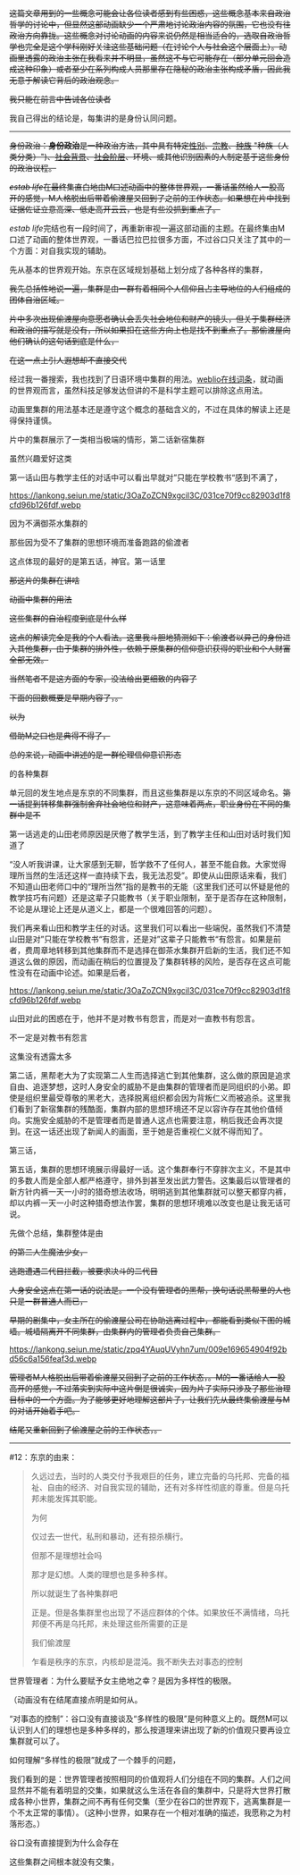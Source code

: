 ~~这篇文章用到的一些概念可能会让各位读者感到有些困惑，这些概念基本来自政治哲学的讨论中，但显然这部动画缺少一个严肃地讨论政治内容的氛围，它也没有往政治方向靠拢。这些概念对讨论动画的内容来说仍然是相当适合的，选取自政治哲学也完全是这个学科刚好关注这些基础问题（在讨论个人与社会这个层面上）。动画里透露的政治主张在我看来并不明显，虽然这不与它可能存在（部分单元回会造成这种印象）或者至少在系列构成人员那里存在隐秘的政治主张构成矛盾，因此我无意于解读它背后的政治观念。~~

~~我只能在前言中告诫各位读者~~

我自己得出的结论是，每集讲的是身份认同问题。

---


~~身份政治：**身份政治**是一种政治方法，其中具有特定[性别](https://en.wikipedia.org/wiki/Gender "性别")、[宗教](https://en.wikipedia.org/wiki/Religion "宗教")、[种族](https://en.wikipedia.org/wiki/Race_(human_categorization)) "种族（人类分类）")、[社会背景](https://en.wikipedia.org/wiki/Socioeconomic_status "社会经济状况")、[社会阶层](https://en.wikipedia.org/wiki/Social_class "社会阶层")、环境、或其他识别因素的人制定基于这些身份的政治议程。~~

~~*estab life*在最终集直白地由M口述动画中的整体世界观，一番话虽然给人一股高开的感觉，M人格脱出后带着偷渡屋又回到了之前的工作状态。如果想在片中找到证据佐证立意高深、低走高开云云，也是有些没抓到重点了。~~

*estab life*完结也有一段时间了，再重新审视一遍这部动画的主题。在最终集由M口述了动画的整体世界观，一番话巴拉巴拉很多方面，不过谷口只关注了其中的一个方面：对自我实现的辅助。

先从基本的世界观开始。东京在区域规划基础上划分成了各种各样的集群，

~~我先总括性地说一遍，集群是由一群有着相同个人信仰且占主导地位的人们组成的团体自治区域。~~

~~片中多次出现偷渡屋向意愿者确认会丢失社会地位和财产的镜头，但关于集群经济和政治的描写就是没有，所以如果扣在这些方向上也是找不到重点了。那偷渡屋向他们确认的这句话到底是什么，~~

~~在这一点上引人遐想却不直接交代~~

经过我一番搜索，我也找到了日语环境中集群的用法。[weblio在线词条](https://www.weblio.jp/content/クラスター+)，就动画的世界观而言，虽然科技足够发达但讲的不是科学主题可以排除这点用法。

动画里集群的用法基本还是遵守这个概念的基础含义的，不过在具体的解读上还是得保持谨慎。

片中的集群展示了一类相当极端的情形，第二话新宿集群

虽然兴趣爱好这类

第一话山田与教学主任的对话中可以看出早就对”只能在学校教书“感到不满了，

https://lankong.seiun.me/static/3OaZoZCN9xgcil3C/031ce70f9cc82903d1f8cfd96b126fdf.webp


因为不满御茶水集群的

那些因为受不了集群的思想环境而准备跑路的偷渡者

这点体现的最好的是第五话，神官。第一话里


~~那这片的集群在讲啥~~

~~动画中集群的用法~~

~~这些集群的自治程度到底是什么样~~

~~这点的解读完全是我的个人看法。这里我斗胆地猜测如下：偷渡者以异己的身份进入其他集群，由于集群的排外性，依赖于原集群的信仰意识获得的职业和个人财富全部无效。~~


~~当然笔者不是这方面的专家，没法给出更细致的内容了~~

~~下面的回数概要是早期内容了，。~~

~~以为~~

~~借助M之口也是典得不得了，~~


~~总的来说，动画中讲述的是一群伦理信仰意识形态~~


的各种集群

单元回的发生地点是东京的不同集群，而且这些集群是以东京的不同区域命名。~~第一话提到转移集群强制舍弃社会地位和财产，这意味着两点，职业身份在不同的集群中是不~~



第一话逃走的山田老师原因是厌倦了教学生活，到了教学主任和山田对话时我们知道了


“没人听我讲课，让大家感到无聊，哲学救不了任何人，甚至不能自救。大家觉得理所当然的生活还这样一直持续下去，我无法忍受”。即使从山田原话来看，我们不知道山田老师口中的“理所当然”指的是教书的无能（这里我们还可以怀疑是他的教学技巧有问题）还是这辈子只能教书（关于职业限制，至于是否存在这种限制，不论是从理论上还是从道义上，都是一个很难回答的问题）。

我们再来看山田和教学主任的对话。这里我们可以看出一些端倪，虽然我们不清楚山田是对”只能在学校教书“有怨言，还是对”这辈子只能教书“有怨言。如果是前者，费周章地转移到其他集群而不是选择在御茶水集群开启新的生活，我们还不知道这么做的原因，而动画在稍后的位置提及了集群转移的风险，是否存在这点可能性没有在动画中论述。如果是后者，


https://lankong.seiun.me/static/3OaZoZCN9xgcil3C/031ce70f9cc82903d1f8cfd96b126fdf.webp

山田对此的困惑在于，他并不是对教书有怨言，而是对一直教书有怨言。


不一定是对教书有怨言

这集没有透露太多

第二话，黑帮老大为了实现第二人生而选择逃亡到其他集群，这么做的原因是追求自由、追逐梦想，这时人身安全的威胁不是由集群的管理者而是同组织的小弟。即使是组织里最受尊敬的黑老大，选择脱离组织都会因为背叛仁义而被追杀。这里我们看到了新宿集群的残酷面，集群内部的思想环境还不足以容许存在其他价值倾向。实施安全威胁的不是管理者而是普通人这点也需要注意，稍后我还会再次提到。在这一话还出现了新闻人的画面，至于她是否重视仁义就不得而知了。

第三话，

第五话，集群的思想环境展示得最好一话。这个集群奉行不穿胖次主义，不是其中的多数人而是全部人都严格遵守，排外到甚至发出武力警告。这集最后以管理者的新方针内裤一天一小时的猎奇想法收场，明明逃到其他集群就可以整天都穿内裤，却以内裤一天一小时这种猎奇想法作罢，集群的思想环境难以改变也是让我无话可说。





先做个总结，集群整体是由


~~的第二人生魔法少女，~~

~~逃跑遭遇二代目拦截，被要求决斗的二代目~~

~~人身安全这点在第一话的说法是。一个没有管理者的黑帮，换句话说黑帮里的人也只是一群普通人而已，~~


~~早期的剧集中，女主所在的偷渡屋公司在协助逃离过程中，都能看到类似下图的城墙。城墙隔离开不同集群，由集群内的管理者负责自己集群。~~


https://lankong.seiun.me/static/zpq4YAuqUVyhn7um/009e169654904f92bd56c6a156feaf3d.webp



~~管理者M人格脱出后带着偷渡屋又回到了之前的工作状态，。M的一番话给人一股高开的感觉，不过落实到实际中这片倒是很诚实，因为片子实际只涉及了那些治理目标中的一个方面。为了能够更好地理解这部片子，让我们先从最终集偷渡屋与M的对话开始着手吧。~~



~~结尾又重新回到了偷渡屋之前的工作状态，。~~


---



#12：东京的由来：

> 久远过去，当时的人类交付予我艰巨的任务，建立完备的乌托邦、完备的福祉、自由的经济、对自我实现的辅助，还有对多样性彻底的尊重。但是乌托邦未能发挥其职能。
>
> 为何
>
> 仅过去一世代，私刑和暴动，还有掠杀横行。
>
> 但那不是理想社会吗
>
> 那才是幻想。人类的理想也是多种多样。
>
> 所以就诞生了各种集群吧
>
> 正是。但是各集群里也出现了不适应群体的个体。如果放任不满情绪，乌托邦便不再是乌托邦，未处理这些所需要的正是
>
> 我们偷渡屋
>
> 乍看是秩序的东京，内核却是混沌。我不断失去对事态的控制
>


世界管理者：为什么要赋予女主绝地之幸？是因为多样性的极限。

（动画没有在结尾直接点明是如何从。

“对事态的控制”：谷口没有直接谈及“多样性的极限”是何种意义上的。既然M可以认识到人们的理想也是多种多样的，那么按道理来讲出现了新的价值观只要再设立集群就可以了。

如何理解“多样性的极限”就成了一个棘手的问题，

我们看到的是：世界管理者按照相同的价值观将人们分组在不同的集群。人们之间显然并不能有着明显的交集，如果就这么生活在各自的集群中，只是将大世界打散成各种小世界，集群之间不再有任何交集（至少在谷口的世界观下，逃离集群是一个不太正常的事情）。（这种小世界，如果存在一个相对准确的描述，我愿称之为村落形态。）

谷口没有直接提到为什么会存在

这些集群之间根本就没有交集，
